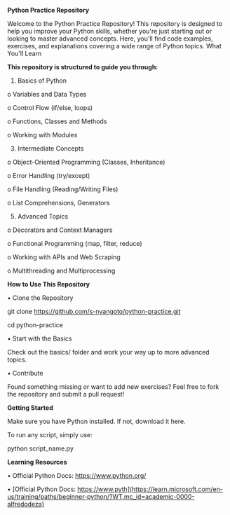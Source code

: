 **Python Practice Repository**


Welcome to the Python Practice Repository! This repository is designed to help you improve your Python skills, whether you're just starting out or looking to master advanced concepts. Here, you'll find code examples, exercises, and explanations covering a wide range of Python topics.
What You'll Learn


**This repository is structured to guide you through:**

1.	Basics of Python
   
  o	Variables and Data Types

  o	Control Flow (if/else, loops)
  
  o	Functions, Classes and Methods
  
  o	Working with Modules

3.	Intermediate Concepts
   
  o	Object-Oriented Programming (Classes, Inheritance)

  o	Error Handling (try/except)
  
  o	File Handling (Reading/Writing Files)
  
  o	List Comprehensions, Generators

5.	Advanced Topics
   
  o	Decorators and Context Managers
  
  o	Functional Programming (map, filter, reduce)
  
  o	Working with APIs and Web Scraping
  
  o	Multithreading and Multiprocessing


**How to Use This Repository**

•	Clone the Repository

git clone https://github.com/s-nyangoto/python-practice.git

cd python-practice

•	Start with the Basics

Check out the basics/ folder and work your way up to more advanced topics.

•	Contribute

Found something missing or want to add new exercises? Feel free to fork the repository and submit a pull request!


**Getting Started**

Make sure you have Python installed. If not, download it here.

To run any script, simply use:

python script_name.py


**Learning Resources**

•	Official Python Docs: https://www.python.org/

•	[Official Python Docs: https://www.pyth](https://learn.microsoft.com/en-us/training/paths/beginner-python/?WT.mc_id=academic-0000-alfredodeza)

